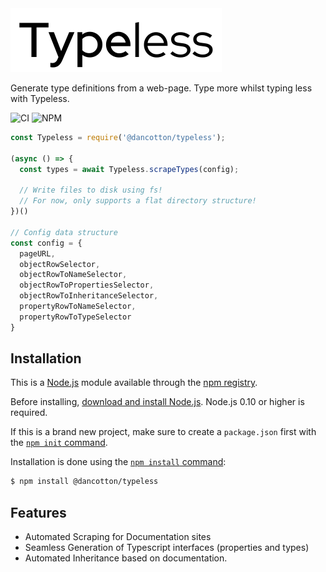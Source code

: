 <img src="https://raw.githubusercontent.com/daniel-cotton/typeless/live/docs/logo.svg">

Generate type definitions from a web-page. Type more whilst typing less with Typeless.

![CI](https://github.com/daniel-cotton/typeless/workflows/CI/badge.svg) ![NPM](https://badge.fury.io/js/%40dancotton%2Ftypeless.svg)

```js
const Typeless = require('@dancotton/typeless');

(async () => {  
  const types = await Typeless.scrapeTypes(config);

  // Write files to disk using fs! 
  // For now, only supports a flat directory structure!
})()

// Config data structure
const config = {
  pageURL,
  objectRowSelector,
  objectRowToNameSelector,
  objectRowToPropertiesSelector,
  objectRowToInheritanceSelector,
  propertyRowToNameSelector,
  propertyRowToTypeSelector
}
```


## Installation

This is a [Node.js](https://nodejs.org/en/) module available through the
[npm registry](https://www.npmjs.com/).

Before installing, [download and install Node.js](https://nodejs.org/en/download/).
Node.js 0.10 or higher is required.

If this is a brand new project, make sure to create a `package.json` first with
the [`npm init` command](https://docs.npmjs.com/creating-a-package-json-file).

Installation is done using the
[`npm install` command](https://docs.npmjs.com/getting-started/installing-npm-packages-locally):

```bash
$ npm install @dancotton/typeless
```

## Features

  * Automated Scraping for Documentation sites
  * Seamless Generation of Typescript interfaces (properties and types)
  * Automated Inheritance based on documentation.